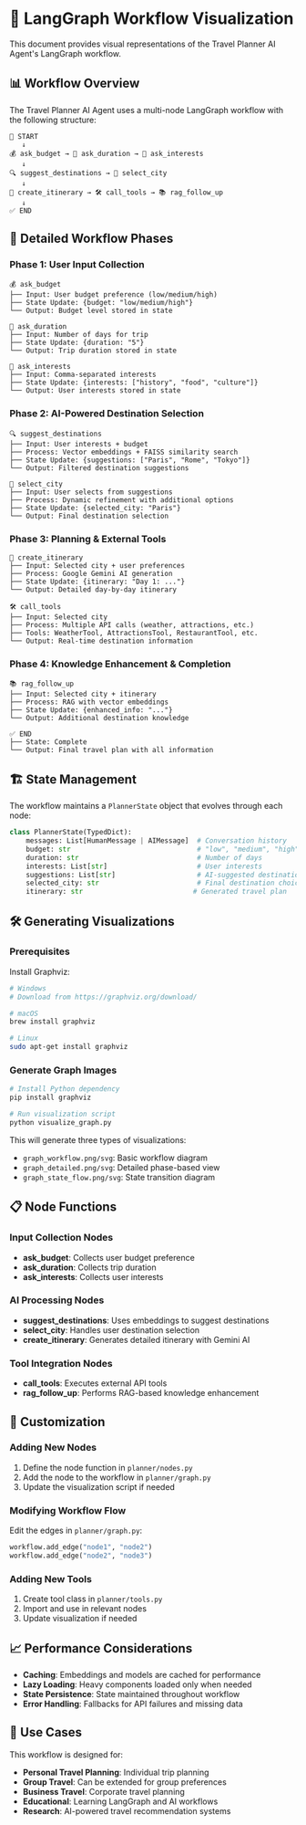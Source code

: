 # 🎨 LangGraph Workflow Visualization

This document provides visual representations of the Travel Planner AI Agent's LangGraph workflow.

## 📊 Workflow Overview

The Travel Planner AI Agent uses a multi-node LangGraph workflow with the following structure:

```
🚀 START
   ↓
💰 ask_budget → 📅 ask_duration → 🌟 ask_interests
   ↓
🔍 suggest_destinations → 🎯 select_city
   ↓
📝 create_itinerary → 🛠️ call_tools → 📚 rag_follow_up
   ↓
✅ END
```

## 🔄 Detailed Workflow Phases

### Phase 1: User Input Collection
```
💰 ask_budget
├── Input: User budget preference (low/medium/high)
├── State Update: {budget: "low/medium/high"}
└── Output: Budget level stored in state

📅 ask_duration  
├── Input: Number of days for trip
├── State Update: {duration: "5"}
└── Output: Trip duration stored in state

🌟 ask_interests
├── Input: Comma-separated interests
├── State Update: {interests: ["history", "food", "culture"]}
└── Output: User interests stored in state
```

### Phase 2: AI-Powered Destination Selection
```
🔍 suggest_destinations
├── Input: User interests + budget
├── Process: Vector embeddings + FAISS similarity search
├── State Update: {suggestions: ["Paris", "Rome", "Tokyo"]}
└── Output: Filtered destination suggestions

🎯 select_city
├── Input: User selects from suggestions
├── Process: Dynamic refinement with additional options
├── State Update: {selected_city: "Paris"}
└── Output: Final destination selection
```

### Phase 3: Planning & External Tools
```
📝 create_itinerary
├── Input: Selected city + user preferences
├── Process: Google Gemini AI generation
├── State Update: {itinerary: "Day 1: ..."}
└── Output: Detailed day-by-day itinerary

🛠️ call_tools
├── Input: Selected city
├── Process: Multiple API calls (weather, attractions, etc.)
├── Tools: WeatherTool, AttractionsTool, RestaurantTool, etc.
└── Output: Real-time destination information
```

### Phase 4: Knowledge Enhancement & Completion
```
📚 rag_follow_up
├── Input: Selected city + itinerary
├── Process: RAG with vector embeddings
├── State Update: {enhanced_info: "..."}
└── Output: Additional destination knowledge

✅ END
├── State: Complete
└── Output: Final travel plan with all information
```

## 🏗️ State Management

The workflow maintains a `PlannerState` object that evolves through each node:

```python
class PlannerState(TypedDict):
    messages: List[HumanMessage | AIMessage]  # Conversation history
    budget: str                               # "low", "medium", "high"
    duration: str                             # Number of days
    interests: List[str]                      # User interests
    suggestions: List[str]                    # AI-suggested destinations
    selected_city: str                        # Final destination choice
    itinerary: str                           # Generated travel plan
```

## 🛠️ Generating Visualizations

### Prerequisites
Install Graphviz:
```bash
# Windows
# Download from https://graphviz.org/download/

# macOS
brew install graphviz

# Linux
sudo apt-get install graphviz
```

### Generate Graph Images
```bash
# Install Python dependency
pip install graphviz

# Run visualization script
python visualize_graph.py
```

This will generate three types of visualizations:
- `graph_workflow.png/svg`: Basic workflow diagram
- `graph_detailed.png/svg`: Detailed phase-based view
- `graph_state_flow.png/svg`: State transition diagram

## 📋 Node Functions

### Input Collection Nodes
- **ask_budget**: Collects user budget preference
- **ask_duration**: Collects trip duration
- **ask_interests**: Collects user interests

### AI Processing Nodes
- **suggest_destinations**: Uses embeddings to suggest destinations
- **select_city**: Handles user destination selection
- **create_itinerary**: Generates detailed itinerary with Gemini AI

### Tool Integration Nodes
- **call_tools**: Executes external API tools
- **rag_follow_up**: Performs RAG-based knowledge enhancement

## 🔧 Customization

### Adding New Nodes
1. Define the node function in `planner/nodes.py`
2. Add the node to the workflow in `planner/graph.py`
3. Update the visualization script if needed

### Modifying Workflow Flow
Edit the edges in `planner/graph.py`:
```python
workflow.add_edge("node1", "node2")
workflow.add_edge("node2", "node3")
```

### Adding New Tools
1. Create tool class in `planner/tools.py`
2. Import and use in relevant nodes
3. Update visualization if needed

## 📈 Performance Considerations

- **Caching**: Embeddings and models are cached for performance
- **Lazy Loading**: Heavy components loaded only when needed
- **State Persistence**: State maintained throughout workflow
- **Error Handling**: Fallbacks for API failures and missing data

## 🎯 Use Cases

This workflow is designed for:
- **Personal Travel Planning**: Individual trip planning
- **Group Travel**: Can be extended for group preferences
- **Business Travel**: Corporate travel planning
- **Educational**: Learning LangGraph and AI workflows
- **Research**: AI-powered travel recommendation systems 
